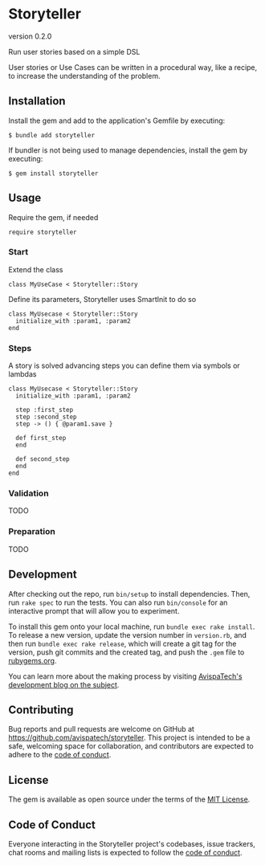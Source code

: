 # Storyteller

version 0.2.0

Run user stories based on a simple DSL

User stories or Use Cases can be written in a procedural way, like a recipe, to increase the understanding of the problem.

## Installation

Install the gem and add to the application's Gemfile by executing:

    $ bundle add storyteller

If bundler is not being used to manage dependencies, install the gem by executing:

    $ gem install storyteller

## Usage

Require the gem, if needed 

`require storyteller`

### Start

Extend the class 

`class MyUseCase < Storyteller::Story`

Define its parameters, Storyteller uses SmartInit to do so

    class MyUsecase < Storyteller::Story
      initialize_with :param1, :param2
    end

### Steps

A story is solved advancing steps you can define them via symbols or lambdas

    class MyUsecase < Storyteller::Story
      initialize_with :param1, :param2

      step :first_step
      step :second_step
      step -> () { @param1.save }

      def first_step
      end

      def second_step
      end
    end

### Validation

TODO

### Preparation

TODO

## Development

After checking out the repo, run `bin/setup` to install dependencies. Then, run `rake spec` to run the tests. You can also run `bin/console` for an interactive prompt that will allow you to experiment.

To install this gem onto your local machine, run `bundle exec rake install`. To release a new version, update the version number in `version.rb`, and then run `bundle exec rake release`, which will create a git tag for the version, push git commits and the created tag, and push the `.gem` file to [rubygems.org](https://rubygems.org).

You can learn more about the making process by visiting [AvispaTech's development blog on the subject](https://blog.avispa.tech/2022/08/01/storyteller-1.html).

## Contributing

Bug reports and pull requests are welcome on GitHub at https://github.com/avispatech/storyteller. This project is intended to be a safe, welcoming space for collaboration, and contributors are expected to adhere to the [code of conduct](https://github.com/[USERNAME]/storyteller/blob/main/CODE_OF_CONDUCT.md).

## License

The gem is available as open source under the terms of the [MIT License](https://opensource.org/licenses/MIT).

## Code of Conduct

Everyone interacting in the Storyteller project's codebases, issue trackers, chat rooms and mailing lists is expected to follow the [code of conduct](https://github.com/[USERNAME]/storyteller/blob/main/CODE_OF_CONDUCT.md).
